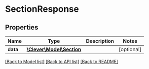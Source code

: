 # SectionResponse

## Properties
Name | Type | Description | Notes
------------ | ------------- | ------------- | -------------
**data** | [**\Clever\Model\Section**](Section.md) |  | [optional] 

[[Back to Model list]](../README.md#documentation-for-models) [[Back to API list]](../README.md#documentation-for-api-endpoints) [[Back to README]](../README.md)


